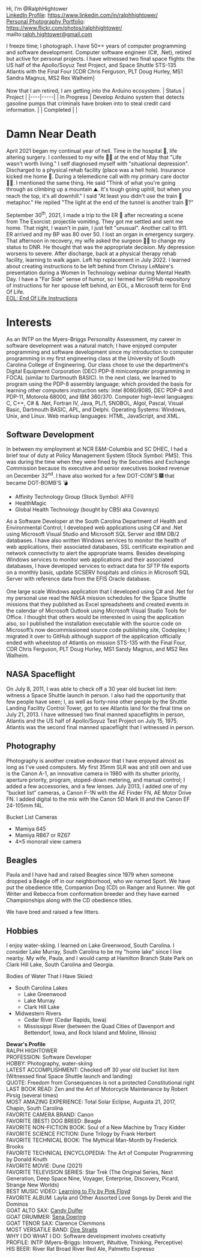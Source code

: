 Hi, I’m @RalphHightower <br>
[LinkedIn Profile](https://www.linkedin.com/in/ralphhightower/): https://www.linkedin.com/in/ralphhightower/<br>
[Personal Photography Portfolio](https://www.flickr.com/photos/ralphhightower/): https://www.flickr.com/photos/ralphhightower/<br>
mailto:ralph.hightower@gmail.com<br>

I freeze time; I photograph. I have 50++ years of computer programming and software development.
Computer software engineer (C#, .Net), retired but active for personal projects. I have witnessed two final space flights: the US half of the Apollo/Soyuz Test Project, and Space Shuttle STS-135 Atlantis with the Final Four [CDR Chris Ferguson, PLT Doug Hurley, MS1 Sandra Magnus,  MS2 Rex Walheim]<br><br>
Now that I am retired, I am getting into the Arduino ecosystem.
| Status | Project |
|----|-----|
| In Progress | Develop Arduino system that detects gasoline pumps that criminals have broken into to steal credit card information. |
| Completed | |

# Damn Near Death 
April 2021 began my continual year of hell. Time in the hospital :hospital:, life altering surgery. I confessed to my wife :red_haired_woman: at the end of May that "Life wasn't worth living." I self diagnosed myself with "situational depression". Discharged to a physical rehab facility (place was a hell hole). Insurance kicked me home 🏡. During a telemedicne call with my primary care doctor :man_health_worker:. I mentioned the same thing. He said "Think of what you're going through as climbing up a mountain ⛰️. It's tough going uphill, but when you reach the top, it's all downhill." I said "At least you didn't use the train :train: metaphor." He replied "The light at the end of the tunnel is another train :train2:?"

September 30<sup>th</sup>, 2021, I made a trip to the ER :hospital: after recreating a scene from The Exorcist: projectile vomiting. They got me settled and sent me home. That night, I wasn't in pain, I just felt "unusual". Another call to 911. ER arrived and my BP was 80 over 50. I lost an organ in emergency surgery. That afternoon in recovery, my wife asked the surgeon :man_health_worker: to change my status to DNR. He thought that was the appropriate decision. My depression worsens to severe. After discharge, back at a physical therapy rehab facility, learning to walk again. Left hip replacement in July 2022. I learned about creating instructions to be left behind from Chrissy LeMaire's presentation during a Women In Technology webinar during Mental Health Day. I have a "Far Side" sense of humor, so I termed her GitHub repository of instructions for her spouse left behind, an EOL, a Microsoft term for End Of Life.<br>
[EOL: End Of Life Instructions](https:../../../../github/docs/blob/main/assets/EOL-RalphHightower)

# Interests 
As an INTP on the Myers-Briggs Personality Assessment, my career in software development was a natural match; I have enjoyed computer programming and software development since my introduction to computer programming in my first engineering class at the University of South Carolina College of Engineering. Our class chose to use the department's Digital Equipment Corporation (DEC) PDP-8 minicomputer programming in FOCAL (similar to Dartmouth BASIC). In the next class, we learned to program using the PDP-8 assembly language; which provided the basis for learning other computers instruction sets: Intel 8080/8085, DEC PDP-8 and PDP-11, Motorola 68000, and IBM 360/370. Computer high-level languages: C, C++, C# & .Net, Fortran IV, Java, PL/1, SNOBOL, Algol, Pascal, Visual Basic, Dartmouth BASIC, APL, and Delphi. Operating Systems: Windows, Unix, and Linux. Web markup languages: HTML, JavaScript, and XML.
## Software Development
In between my employment at NCR E&M-Columbia and SC DHEC, I had a brief tour of duty at Policy Management System (Stock Symbol: PMS). This was during the time when they were fined by the Securities and Exchange Commission because its executive and senior executives booked revenue on December 32<sup>nd</sup>. I have also worked for a few DOT-COM'S :fireworks: that became DOT-BOMB'S :bomb: <br>
- Affinity Technology Group (Stock Symbol: AFFI)
- HealthMagic
- Global Health Technology (bought by CBSI aka Covansys)<br>

As a Software Developer at the South Carolina Department of Health and Environmental Control, I developed web applications using C# and .Net using Microsoft Visual Studio and Microsoft SQL Server and IBM DB/2 databases. I have also written Windows services to monitor the health of web applications, their associated databases, SSL certificate expiration and network connectivity to alert the appropriate teams.
Besides developing Windows services to monitor web applications and their associated databases, I have developed services to extract data for SFTP file exports on a monthly basis, update SCSERV hospitals and clinics in Microsoft SQL Server with reference data from the EFIS Oracle database.
<br><br>
One large scale Windows application that I developed using C# and .Net for my personal use read the NASA mission schedules for the Space Shuttle missions that they published as Excel spreadsheets and created events in the calendar of Microsoft Outlook using Microsoft Visual Studio Tools for Office. I thought that others would be interested in using the application also, so I published the installation executable with the source code on  Microsoft’s now decommissioned source code publishing site, Codeplex; I migrated it over to GitHub although support of the application officially ended with wheelstop of Atlantis on mission STS-135 with the Final Four, CDR Chris Ferguson, PLT Doug Hurley, MS1 Sandy Magnus, and MS2 Rex Walheim. 
## NASA Spaceflight 
On July 8, 2011, I was able to check off a 30 year old bucket list item: witness a Space Shuttle launch in person. I also had the opportunity that few people have seen; I, as well as forty-nine other people by the Shuttle Landing Facility Control Tower, got to see Atlantis land for the final time on July 21, 2013. I have witnessed two final manned spaceflights in person, Atlantis and the US half of Apollo/Soyuz Test Project on July 15, 1975. Atlantis was the second final manned spaceflight that I witnessed in person.
## Photography 
Photography is another creative endeavor that I have enjoyed almost as long as I've used computers. My first 35mm SLR was and still own and use is the Canon A-1, an innovative camera in 1980 with its shutter priority, aperture priority, program, stoped-down metering, and manual control; I added a few accessories, and a few lenses. July 2013, I added one of my “bucket list” cameras, a Canon F-1N with the AE Finder FN, AE Motor Drive FN. I added digital to the mix with the Canon 5D Mark III and the Canon EF 24-105mm f4L.

Bucket List Cameras<br>
- Mamiya 645<br>
- Mamiya RB67 or RZ67<br>
- 4×5 monorail view camera<br>

## Beagles 
Paula and I have had and raised Beagles since 1979 when someone dropped a Beagle off in our
neighborhood, who we named Sport. We have put the obedience title, Companion Dog (CD) on Ranger and 
Runner. We got Writer and Rebecca from conformation breeder and they have earned Championships along
with the CD obedience titles.


We have bred and raised a few litters. 
## Hobbies
I enjoy water-skiing. I learned on Lake Greenwood, South Carolina. I consider Lake Murray, 
South Carolina to be my "home lake" since I live nearby. My wife, Paula, and I would camp
at Hamilton Branch State Park on Clark Hill Lake, South Carolina and Georgia.

Bodies of Water That I Have Skiied:
- South Carolina Lakes 
   - Lake Greenwood
   - Lake Murray
   - Clark Hill Lake
- Midwestern Rivers
   - Cedar River (Cedar Rapids, Iowa)
   - Mississippi River (between the Quad Cities of Davenport and Bettendorf, Iowa, and Rock Island and Moline, Illinois)<br>

**Dewar's Profile**<br>
RALPH HIGHTOWER <br>
PROFESSION: Software Developer <br>
HOBBY: Photography, water-skiing <br>
LATEST ACCOMPLISHMENT: Checked off 30 year old bucket list item (Witnessed final Space Shuttle launch and landing) <br>
QUOTE: Freedom from Consequences is not a protected Constitutional right <br>
LAST BOOK READ: Zen and the Art of Motorcycle Maintenance by Robert Pirsig (several times)<br>
MOST AMAZING EXPERIENCE: Total Solar Eclipse, Augusta 21, 2017, Chapin, South Carolina <br>
FAVORITE CAMERA BRAND: Canon <br>
FAVORITE (BEST) DOG BREED: Beagle <br>
FAVORITE NON-FICTION BOOK: Soul of a New Machine by Tracy Kidder<br>
FAVORITE SCIENCE FICTION: Dune Trilogy by Frank Herbert <br>
FAVORITE TECHNICAL BOOK: The Mythical Man-Month by Frederick Brooks <br>
FAVORITE TECHNICAL ENCYCLOPEDIA: The Art of Computer Programming by Donald Knuth <br>
FAVORITE MOVIE: Dune (2021)<br>
FAVORITE TELEVISION SERIES: Star Trek (The Original Series, Next Generation, Deep Space Nine, Voyager, Enterprise, Discovery, Picard, Strange New Worlds)<br>
BEST MUSIC VIDEO: [Learning to Fly by Pink Floyd](https://youtu.be/nVhNCTH8pDs)<br>
FAVORITE ALBUM: Layla and Other Assorted Love Songs by Derek and the Dominos<br>
GOAT ALTO SAX: [Candy Dulfer](https://youtube.com/channel/UCv_ecDLtmmc-Y_sTW1ZVzgw) <br>
GOAT DRUMMER: [Sena Doering](https://youtube.com/c/sinadrumming)<br>
GOAT TENOR SAX: Clarence Clemmons<br>
MOST VERSATILE BAND: [Dire Straits](https://youtube.com/channel/UC9HKX4sDEYdgDEQTV9iy9yw)<br>
WHY I DO WHAT I DO: Software development involves creativity <br>
PROFILE: INTP (Myers-Briggs: Introvert, iNtuitive, Thinking, Perceptive) <br>
HIS BEER: River Rat Broad River Red Ale, Palmetto Expresso <br>
<!---
RalphHightower/RalphHightower is a ✨ special ✨ repository because its `README.md` (this file) appears on your GitHub profile.
You can click the Preview link to take a look at your changes.
--->
